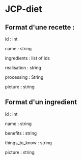# JCP-diet

## Format d'une recette :

id : int

name : string

ingredients : list of ids

realisation : string

processing : String

picture : string

## Format d'un ingredient

id : int

name : string

benefits : string

things_to_know : string

picture : string

